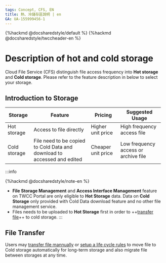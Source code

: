 ```yaml
---
tags: Concept, CFS, EN
title: 熱、冷儲存區說明 | en
GA: UA-155999456-1
---
```


{%hackmd @docsharedstyle/default %}
{%hackmd @docsharedstyle/twccheader-en %}


# Description of hot and cold storage

Cloud File Service (CFS) distinguish file access frequency into **Hot storage** and **Cold storage**. 
Please refer to the feature description in below to select your storage.


## Introduction to Storage

| Storage | Feature |Pricing |Suggested Usage |
| -------- | -------- | -------- | -------- |
| Hot storage     | Access to file directly  | Higher unit price  | High frequency access file     |
| Cold storage     | File need to be copied to Cold Data and download to accessed and edited  | Cheaper unit price  | Low frequency access or archive file     |


:::info

{%hackmd @docsharedstyle/note-en %}

- **File Storage Management** and **Access Interface Management** feature on TWCC Portal are only eligible to **Hot Storage** data. Data on **Cold Storage** only provided with Cold Data download feature and no other file management service. 
- Files needs to be uploaded to **Hot Storage** first in order to ++[transfer file](#File-Transfer)++ to cold storage.
:::


## File Transfer

Users may [transfer file mannually](https://man.twcc.ai/@twccdocs/guide-cfs-move-retrieve-data-en) or [setup a life cycle rules](https://man.twcc.ai/@twccdocs/guide-cfs-lifecycle-mngmnt-en) to move file to Cold storage automatically for long-term storage and also migrate file between storages at any time.
